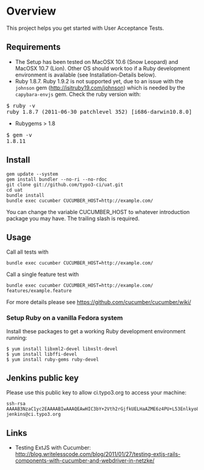 # Overview

This project helps you get started with User Acceptance Tests.

## Requirements

* The Setup has been tested on MacOSX 10.6 (Snow Leopard) and MacOSX 10.7
(Lion). Other OS should work too if a Ruby development environment is available (see Installation-Details below).
* Ruby 1.8.7. Ruby 1.9.2 is not supported yet, due to an issue with the `johnson` gem (http://isitruby19.com/johnson) which is needed by the `capybara-envjs` gem.
Check the ruby version with:
<pre>
$ ruby -v
ruby 1.8.7 (2011-06-30 patchlevel 352) [i686-darwin10.8.0]
</pre>
* Rubygems > 1.8
<pre>
$ gem -v
1.8.11
</pre>


## Install

	gem update --system
	gem install bundler --no-ri --no-rdoc
	git clone git://github.com/typo3-ci/uat.git
	cd uat
	bundle install
	bundle exec cucumber CUCUMBER_HOST=http://example.com/

You can change the variable CUCUMBER_HOST to whatever introduction package you may have.
The trailing slash is required.


## Usage

Call all tests with

	bundle exec cucumber CUCUMBER_HOST=http://example.com/

Call a single feature test with

	bundle exec cucumber CUCUMBER_HOST=http://example.com/ features/example.feature

For more details please see https://github.com/cucumber/cucumber/wiki/

### Setup Ruby on a vanilla Fedora system

Install these packages to get a working Ruby development environment
running:

	$ yum install libxml2-devel libxslt-devel
	$ yum install libffi-devel
	$ yum install ruby-gems ruby-devel


## Jenkins public key

Please use this public key to allow ci.typo3.org to access your machine:

	ssh-rsa AAAAB3NzaC1yc2EAAAABIwAAAQEAwHIC3bY+2Vth2rGjfkUELHaAZME6z4PU+L53Enlkyo8+MhFWfByVWSWugGSyqeOM2Z+ThHBS8mZ+xmR4vRU1L/mQ9KpcNkClkikhpkBeRvJ+OFP5QdjR8yEz0kz8DmvMlrAL4gd6PuzrWSQluTmGto+TBeE38G210xgDAu1jgk6+V530BO/+7OJ2InCWOlDJXmn3e47XIMddt7jr4gfwdzNp/gdeYki54fp3Sx/Wa88WdwfsCLCyYmfSp+Ld9ncmeS7Hp3R/aL6C3qeLQYsV0DgjtJm8h3NAh/fldbZ91x4vCxpAR0ccSuDUeGOJO388wvxVibmEI66SF96shOS41w== jenkins@ci.typo3.org


## Links

* Testing ExtJS with Cucumber: http://blog.writelesscode.com/blog/2011/01/27/testing-extjs-rails-components-with-cucumber-and-webdriver-in-netzke/
